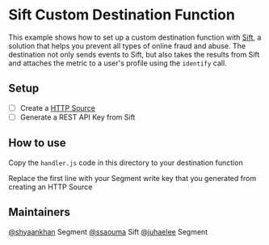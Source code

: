 # Sift Custom Destination Function
This example shows how to set up a custom destination function with [Sift](https://sift.com/), a solution that helps you prevent all types of online fraud and abuse. The destination not only sends events to Sift, but also takes the results from Sift and attaches the metric to a user's profile using the `identify` call.

## Setup
- [ ]  Create a [HTTP Source](https://segment.com/docs/connections/sources/catalog/libraries/server/http-api/#http%20tracking%20api)
- [ ]  Generate a REST API Key from Sift

## How to use

Copy the `handler.js` code in this directory to your destination function

Replace the first line with your Segment write key that you generated from creating an HTTP Source

## Maintainers
[@shyaankhan](https://github.com/shyaankhan) Segment
[@ssaouma](https://github.com/ssaouma) Sift
[@juhaelee](https://github.com/juhaelee) Segment